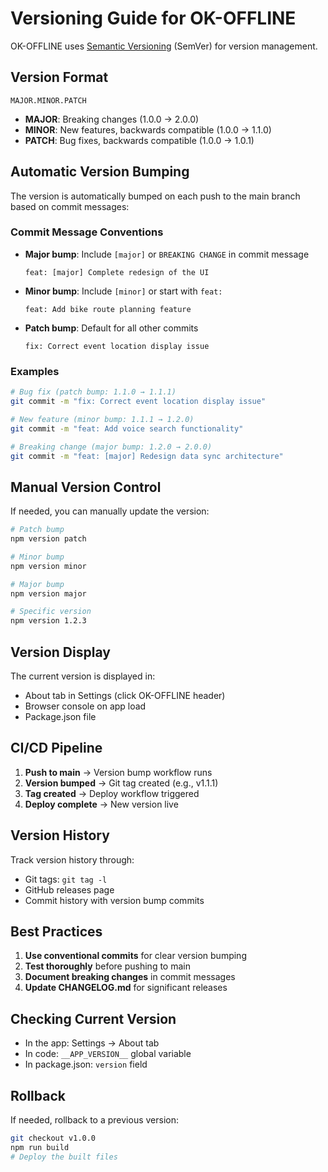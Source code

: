 # Versioning Guide for OK-OFFLINE

OK-OFFLINE uses [Semantic Versioning](https://semver.org/) (SemVer) for version management.

## Version Format

`MAJOR.MINOR.PATCH`

- **MAJOR**: Breaking changes (1.0.0 → 2.0.0)
- **MINOR**: New features, backwards compatible (1.0.0 → 1.1.0)
- **PATCH**: Bug fixes, backwards compatible (1.0.0 → 1.0.1)

## Automatic Version Bumping

The version is automatically bumped on each push to the main branch based on commit messages:

### Commit Message Conventions

- **Major bump**: Include `[major]` or `BREAKING CHANGE` in commit message
  ```
  feat: [major] Complete redesign of the UI
  ```

- **Minor bump**: Include `[minor]` or start with `feat:`
  ```
  feat: Add bike route planning feature
  ```

- **Patch bump**: Default for all other commits
  ```
  fix: Correct event location display issue
  ```

### Examples

```bash
# Bug fix (patch bump: 1.1.0 → 1.1.1)
git commit -m "fix: Correct event location display issue"

# New feature (minor bump: 1.1.1 → 1.2.0)
git commit -m "feat: Add voice search functionality"

# Breaking change (major bump: 1.2.0 → 2.0.0)
git commit -m "feat: [major] Redesign data sync architecture"
```

## Manual Version Control

If needed, you can manually update the version:

```bash
# Patch bump
npm version patch

# Minor bump
npm version minor

# Major bump
npm version major

# Specific version
npm version 1.2.3
```

## Version Display

The current version is displayed in:
- About tab in Settings (click OK-OFFLINE header)
- Browser console on app load
- Package.json file

## CI/CD Pipeline

1. **Push to main** → Version bump workflow runs
2. **Version bumped** → Git tag created (e.g., v1.1.1)
3. **Tag created** → Deploy workflow triggered
4. **Deploy complete** → New version live

## Version History

Track version history through:
- Git tags: `git tag -l`
- GitHub releases page
- Commit history with version bump commits

## Best Practices

1. **Use conventional commits** for clear version bumping
2. **Test thoroughly** before pushing to main
3. **Document breaking changes** in commit messages
4. **Update CHANGELOG.md** for significant releases

## Checking Current Version

- In the app: Settings → About tab
- In code: `__APP_VERSION__` global variable
- In package.json: `version` field

## Rollback

If needed, rollback to a previous version:

```bash
git checkout v1.0.0
npm run build
# Deploy the built files
```